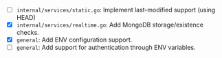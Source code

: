 - [ ] `internal/services/static.go`: Implement last-modified support (using HEAD)
- [x] `internal/services/realtime.go`: Add MongoDB storage/existence checks.
- [x] `general`: Add ENV configuration support.
- [ ] `general`: Add support for authentication through ENV variables.